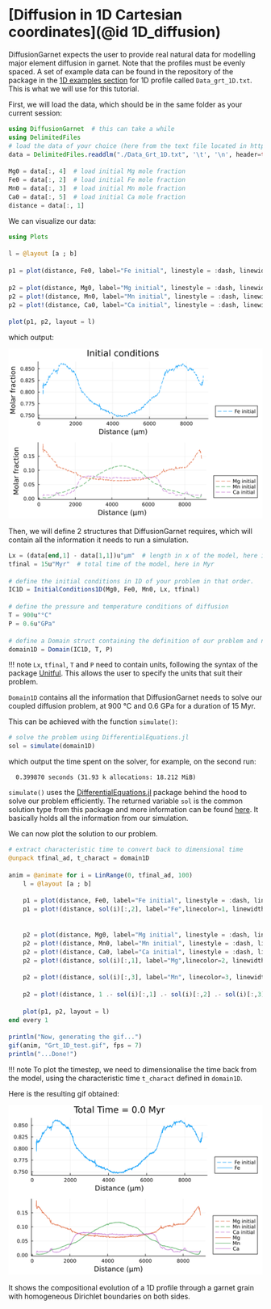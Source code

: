 # [Diffusion in 1D Cartesian coordinates](@id 1D_diffusion)

DiffusionGarnet expects the user to provide real natural data for modelling major element diffusion in garnet. Note that the profiles must be evenly spaced. A set of example data can be found in the repository of the package in the [1D examples section](https://github.com/Iddingsite/DiffusionGarnet.jl/tree/main/examples/1D) for 1D profile called `Data_grt_1D.txt`.
This is what we will use for this tutorial.

First, we will load the data, which should be in the same folder as your current session:

```julia
using DiffusionGarnet  # this can take a while
using DelimitedFiles
# load the data of your choice (here from the text file located in https://github.com/Iddingsite/DiffusionGarnet.jl/tree/main/examples/1D, place it in the same folder as where you are running the code)
data = DelimitedFiles.readdlm("./Data_Grt_1D.txt", '\t', '\n', header=true)[1]

Mg0 = data[:, 4]  # load initial Mg mole fraction
Fe0 = data[:, 2]  # load initial Fe mole fraction
Mn0 = data[:, 3]  # load initial Mn mole fraction
Ca0 = data[:, 5]  # load initial Ca mole fraction
distance = data[:, 1]
```

We can visualize our data:

```julia
using Plots

l = @layout [a ; b]

p1 = plot(distance, Fe0, label="Fe initial", linestyle = :dash, linewidth=1, dpi=200, title = "Initial conditions", legend=:outerbottomright, linecolor=1,xlabel = "Distance (µm)", ylabel="Molar fraction")

p2 = plot(distance, Mg0, label="Mg initial", linestyle = :dash, linewidth=1, dpi=200,legend=:outerbottomright,linecolor=2,xlabel = "Distance (µm)")
p2 = plot!(distance, Mn0, label="Mn initial", linestyle = :dash, linewidth=1, linecolor=3)
p2 = plot!(distance, Ca0, label="Ca initial", linestyle = :dash, linewidth=1, linecolor=4, ylabel="Molar fraction")

plot(p1, p2, layout = l)
```

which output:

![Initial conditions.](./assets/img/1D_IC.png)

Then, we will define 2 structures that DiffusionGarnet requires, which will contain all the information it needs to run a simulation.

```julia
Lx = (data[end,1] - data[1,1])u"µm"  # length in x of the model, here in µm
tfinal = 15u"Myr"  # total time of the model, here in Myr

# define the initial conditions in 1D of your problem in that order.
IC1D = InitialConditions1D(Mg0, Fe0, Mn0, Lx, tfinal)

# define the pressure and temperature conditions of diffusion
T = 900u"°C"
P = 0.6u"GPa"

# define a Domain struct containing the definition of our problem and nondimensionalised variables
domain1D = Domain(IC1D, T, P)
```

!!! note
    `Lx`, `tfinal`, `T` and `P` need to contain units, following the syntax of the package [Unitful](https://painterqubits.github.io/Unitful.jl/stable/). This allows the user to specify the units that suit their problem.

`Domain1D` contains all the information that DiffusionGarnet needs to solve our coupled diffusion problem, at 900 °C and 0.6 GPa for a duration of 15 Myr.

This can be achieved with the function `simulate()`:
```julia
# solve the problem using DifferentialEquations.jl
sol = simulate(domain1D)
```

which output the time spent on the solver, for example, on the second run:

```
  0.399870 seconds (31.93 k allocations: 18.212 MiB)
```

`simulate()` uses the [DifferentialEquations.jl](https://docs.sciml.ai/DiffEqDocs/stable/) package behind the hood to solve our problem efficiently. The returned variable `sol` is the common solution type from this package and more information can be found [here](https://docs.sciml.ai/DiffEqDocs/stable/basics/solution/). It basically holds all the information from our simulation.

We can now plot the solution to our problem.

```julia
# extract characteristic time to convert back to dimensional time
@unpack tfinal_ad, t_charact = domain1D

anim = @animate for i = LinRange(0, tfinal_ad, 100)
    l = @layout [a ; b]

    p1 = plot(distance, Fe0, label="Fe initial", linestyle = :dash, linewidth=1, dpi=200, title = "Timestep = $(round(((i)* t_charact);digits=2)) Ma", legend=:outerbottomright, linecolor=1,xlabel = "Distance (µm)")
    p1 = plot!(distance, sol(i)[:,2], label="Fe",linecolor=1, linewidth=1)


    p2 = plot(distance, Mg0, label="Mg initial", linestyle = :dash, linewidth=1, dpi=200,legend=:outerbottomright,linecolor=2,xlabel = "Distance (µm)")
    p2 = plot!(distance, Mn0, label="Mn initial", linestyle = :dash, linewidth=1, linecolor=3)
    p2 = plot!(distance, Ca0, label="Ca initial", linestyle = :dash, linewidth=1, linecolor=4)
    p2 = plot!(distance, sol(i)[:,1], label="Mg",linecolor=2, linewidth=1)

    p2 = plot!(distance, sol(i)[:,3], label="Mn", linecolor=3, linewidth=1)

    p2 = plot!(distance, 1 .- sol(i)[:,1] .- sol(i)[:,2] .- sol(i)[:,3], label="Ca", linecolor=4, linewidth=1)

    plot(p1, p2, layout = l)
end every 1

println("Now, generating the gif...")
gif(anim, "Grt_1D_test.gif", fps = 7)
println("...Done!")
```

!!! note
    To plot the timestep, we need to dimensionalise the time back from the model, using the characteristic time `t_charact` defined in `domain1D`.


Here is the resulting gif obtained:

![1D diffusion profil of a garnet](./assets/img/Grt_1D.gif)

It shows the compositional evolution of a 1D profile through a garnet grain with homogeneous Dirichlet boundaries on both sides.
